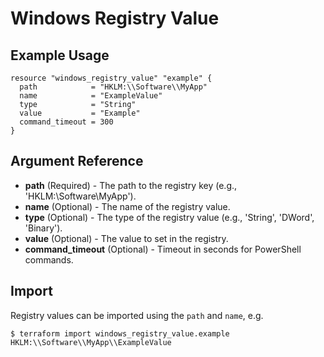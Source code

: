 # Windows Registry Value

## Example Usage

```hcl
resource "windows_registry_value" "example" {
  path            = "HKLM:\\Software\\MyApp"
  name            = "ExampleValue"
  type            = "String"
  value           = "Example"
  command_timeout = 300
}
```

## Argument Reference

- **path** (Required) - The path to the registry key (e.g., 'HKLM:\Software\MyApp').
- **name** (Optional) - The name of the registry value.
- **type** (Optional) - The type of the registry value (e.g., 'String', 'DWord', 'Binary').
- **value** (Optional) - The value to set in the registry.
- **command_timeout** (Optional) - Timeout in seconds for PowerShell commands.

## Import

Registry values can be imported using the `path` and `name`, e.g.

```shell
$ terraform import windows_registry_value.example HKLM:\\Software\\MyApp\\ExampleValue
``` 